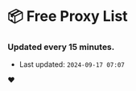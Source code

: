 # :package: Free Proxy List
### Updated every 15 minutes.

- Last updated: `2024-09-17 07:07`

:heart:
